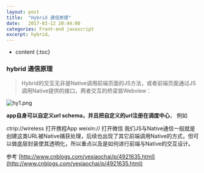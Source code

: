 ```yaml
---
layout: post
title:  "Hybrid 通信原理"
date:   2017-03-12 20:44:00
categories: Front-end javascript
excerpt: hybrid。
---
```


* content
{:toc}

### hybrid 通信原理

> Hybrid的交互无非是Native调用前端页面的JS方法，或者前端页面通过JS调用Native提供的接口，两者交互的桥梁皆Webview：

![hy1.png]({{"/images/20170312/hy1.png"}})

**app自身可以自定义url schema，并且把自定义的url注册在调度中心**， 例如

ctrip://wireless 打开携程App
weixin:// 打开微信
我们JS与Native通信一般就是创建这类URL被Native捕获处理，后续也出现了其它前端调用Native的方式，但可以做底层封装使其透明化，所以重点以及是如何进行前端与Native的交互设计。

参考 [http://www.cnblogs.com/yexiaochai/p/4921635.html](http://www.cnblogs.com/yexiaochai/p/4921635.html)